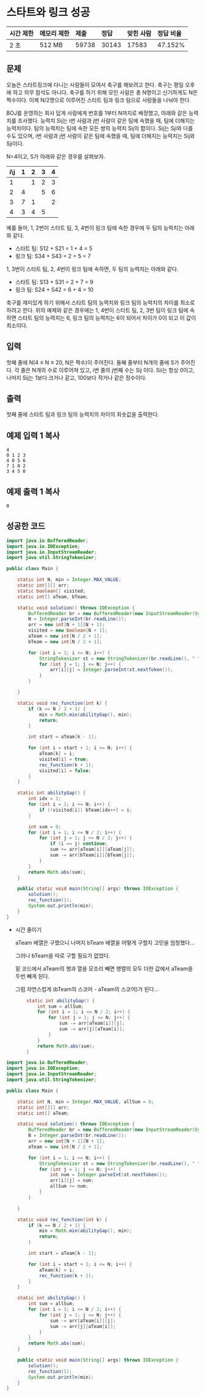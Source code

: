 # 스타트와 링크 성공

| 시간 제한 | 메모리 제한 | 제출  | 정답  | 맞힌 사람 | 정답 비율 |
| :-------- | :---------- | :---- | :---- | :-------- | :-------- |
| 2 초      | 512 MB      | 59738 | 30143 | 17583     | 47.152%   |

## 문제

오늘은 스타트링크에 다니는 사람들이 모여서 축구를 해보려고 한다. 축구는 평일 오후에 하고 의무 참석도 아니다. 축구를 하기 위해 모인 사람은 총 N명이고 신기하게도 N은 짝수이다. 이제 N/2명으로 이루어진 스타트 팀과 링크 팀으로 사람들을 나눠야 한다.

BOJ를 운영하는 회사 답게 사람에게 번호를 1부터 N까지로 배정했고, 아래와 같은 능력치를 조사했다. 능력치 Sij는 i번 사람과 j번 사람이 같은 팀에 속했을 때, 팀에 더해지는 능력치이다. 팀의 능력치는 팀에 속한 모든 쌍의 능력치 Sij의 합이다. Sij는 Sji와 다를 수도 있으며, i번 사람과 j번 사람이 같은 팀에 속했을 때, 팀에 더해지는 능력치는 Sij와 Sji이다.

N=4이고, S가 아래와 같은 경우를 살펴보자.

| i\j  | 1    | 2    | 3    | 4    |
| :--- | :--- | :--- | :--- | :--- |
| 1    |      | 1    | 2    | 3    |
| 2    | 4    |      | 5    | 6    |
| 3    | 7    | 1    |      | 2    |
| 4    | 3    | 4    | 5    |      |

예를 들어, 1, 2번이 스타트 팀, 3, 4번이 링크 팀에 속한 경우에 두 팀의 능력치는 아래와 같다.

- 스타트 팀: S12 + S21 = 1 + 4 = 5
- 링크 팀: S34 + S43 = 2 + 5 = 7

1, 3번이 스타트 팀, 2, 4번이 링크 팀에 속하면, 두 팀의 능력치는 아래와 같다.

- 스타트 팀: S13 + S31 = 2 + 7 = 9
- 링크 팀: S24 + S42 = 6 + 4 = 10

축구를 재미있게 하기 위해서 스타트 팀의 능력치와 링크 팀의 능력치의 차이를 최소로 하려고 한다. 위의 예제와 같은 경우에는 1, 4번이 스타트 팀, 2, 3번 팀이 링크 팀에 속하면 스타트 팀의 능력치는 6, 링크 팀의 능력치는 6이 되어서 차이가 0이 되고 이 값이 최소이다.

## 입력

첫째 줄에 N(4 ≤ N ≤ 20, N은 짝수)이 주어진다. 둘째 줄부터 N개의 줄에 S가 주어진다. 각 줄은 N개의 수로 이루어져 있고, i번 줄의 j번째 수는 Sij 이다. Sii는 항상 0이고, 나머지 Sij는 1보다 크거나 같고, 100보다 작거나 같은 정수이다.

## 출력

첫째 줄에 스타트 팀과 링크 팀의 능력치의 차이의 최솟값을 출력한다.

## 예제 입력 1 복사

```
4
0 1 2 3
4 0 5 6
7 1 0 2
3 4 5 0
```

## 예제 출력 1 복사

```
0
```



## 성공한 코드

~~~java
import java.io.BufferedReader;
import java.io.IOException;
import java.io.InputStreamReader;
import java.util.StringTokenizer;

public class Main {

    static int N, min = Integer.MAX_VALUE;
    static int[][] arr;
    static boolean[] visited;
    static int[] aTeam, bTeam;

    static void solution() throws IOException {
        BufferedReader br = new BufferedReader(new InputStreamReader(System.in));
        N = Integer.parseInt(br.readLine());
        arr = new int[N + 1][N + 1];
        visited = new boolean[N + 1];
        aTeam = new int[N / 2 + 1];
        bTeam = new int[N / 2 + 1];

        for (int i = 1; i <= N; i++) {
            StringTokenizer st = new StringTokenizer(br.readLine(), " ");
            for (int j = 1; j <= N; j++) {
                arr[i][j] = Integer.parseInt(st.nextToken());
            }
        }

    }

    static void rec_function(int k) {
        if (k == N / 2 + 1) {
            min = Math.min(abilityGap(), min);
            return;
        }

        int start = aTeam[k - 1];

        for (int i = start + 1; i <= N; i++) {
            aTeam[k] = i;
            visited[i] = true;
            rec_function(k + 1);
            visited[i] = false;
        }
    }

    static int abilityGap() {
        int idx = 1;
        for (int i = 1; i <= N; i++) {
            if (!visited[i]) bTeam[idx++] = i;
        }

        int sum = 0;
        for (int i = 1; i <= N / 2; i++) {
            for (int j = 1; j <= N / 2; j++) {
                if (i == j) continue;
                sum += arr[aTeam[i]][aTeam[j]];
                sum -= arr[bTeam[i]][bTeam[j]];
            }
        }
        return Math.abs(sum);
    }

    public static void main(String[] args) throws IOException {
        solution();
        rec_function(1);
        System.out.println(min);
    }
}
~~~



* 시간 줄이기

  aTeam 배열은 구했으니 나머지 bTeam 배열을 어떻게 구할지 고민을 엄청했다...

  그러나 bTeam을 따로 구할 필요가 없었다.

  밑 코드에서 aTeam의 행과 열을 모조리 빼면 행렬의 모두 더한 값에서 aTeam을 두번 빼게 된다.

  그럼 자연스럽게 (bTeam의 스코어 - aTeam의 스코어)가 된다...

  ~~~java
      static int abilityGap() {
          int sum = allSum;
          for (int i = 1; i <= N / 2; i++) {
              for (int j = 1; j <= N; j++) {
                  sum -= arr[aTeam[i]][j];
                  sum -= arr[j][aTeam[i]];
              }
          }
          return Math.abs(sum);
      }
  ~~~

  

~~~java
import java.io.BufferedReader;
import java.io.IOException;
import java.io.InputStreamReader;
import java.util.StringTokenizer;

public class Main {

    static int N, min = Integer.MAX_VALUE, allSum = 0;
    static int[][] arr;
    static int[] aTeam;

    static void solution() throws IOException {
        BufferedReader br = new BufferedReader(new InputStreamReader(System.in));
        N = Integer.parseInt(br.readLine());
        arr = new int[N + 1][N + 1];
        aTeam = new int[N / 2 + 1];

        for (int i = 1; i <= N; i++) {
            StringTokenizer st = new StringTokenizer(br.readLine(), " ");
            for (int j = 1; j <= N; j++) {
                int num = Integer.parseInt(st.nextToken());
                arr[i][j] = num;
                allSum += num;
            }
        }

    }

    static void rec_function(int k) {
        if (k == N / 2 + 1) {
            min = Math.min(abilityGap(), min);
            return;
        }

        int start = aTeam[k - 1];

        for (int i = start + 1; i <= N; i++) {
            aTeam[k] = i;
            rec_function(k + 1);
        }
    }

    static int abilityGap() {
        int sum = allSum;
        for (int i = 1; i <= N / 2; i++) {
            for (int j = 1; j <= N; j++) {
                sum -= arr[aTeam[i]][j];
                sum -= arr[j][aTeam[i]];
            }
        }
        return Math.abs(sum);
    }

    public static void main(String[] args) throws IOException {
        solution();
        rec_function(1);
        System.out.println(min);
    }
}
~~~


